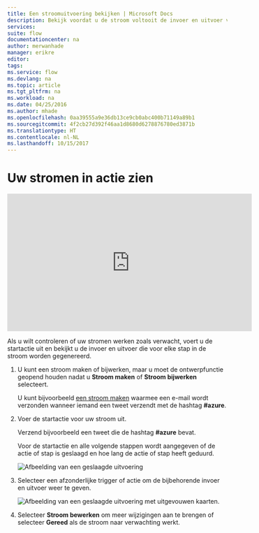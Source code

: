 ```yaml
---
title: Een stroomuitvoering bekijken | Microsoft Docs
description: Bekijk voordat u de stroom voltooit de invoer en uitvoer voor elke stap van de stroom om te controleren of de stroom op de verwachte manier werkt.
services: 
suite: flow
documentationcenter: na
author: merwanhade
manager: erikre
editor: 
tags: 
ms.service: flow
ms.devlang: na
ms.topic: article
ms.tgt_pltfrm: na
ms.workload: na
ms.date: 04/25/2016
ms.author: mhade
ms.openlocfilehash: 0aa39555a9e36db13ce9cb0abc400b71149a89b1
ms.sourcegitcommit: 4f2cb27d392f46aa1d8680d6278876780ed3871b
ms.translationtype: HT
ms.contentlocale: nl-NL
ms.lasthandoff: 10/15/2017
---
```

# <a name="watch-your-flows-in-action"></a>Uw stromen in actie zien
<iframe width="560" height="315" src="https://www.youtube.com/embed/3wPoUCGm7Yg" frameborder="0" allowfullscreen></iframe>

Als u wilt controleren of uw stromen werken zoals verwacht, voert u de startactie uit en bekijkt u de invoer en uitvoer die voor elke stap in de stroom worden gegenereerd.

1. U kunt een stroom maken of bijwerken, maar u moet de ontwerpfunctie geopend houden nadat u **Stroom maken** of **Stroom bijwerken** selecteert.
   
     U kunt bijvoorbeeld [een stroom maken](get-started-logic-flow.md) waarmee een e-mail wordt verzonden wanneer iemand een tweet verzendt met de hashtag **#azure**.
2. Voer de startactie voor uw stroom uit.
   
    Verzend bijvoorbeeld een tweet die de hashtag **#azure** bevat.
   
    Voor de startactie en alle volgende stappen wordt aangegeven of de actie of stap is geslaagd en hoe lang de actie of stap heeft geduurd.
   
    ![Afbeelding van een geslaagde uitvoering](./media/see-a-flow-run/successful-flow-run.png)
3. Selecteer een afzonderlijke trigger of actie om de bijbehorende invoer en uitvoer weer te geven.
   
    ![Afbeelding van een geslaagde uitvoering met uitgevouwen kaarten.](./media/see-a-flow-run/successful-flow-expanded-cards.png)
4. Selecteer **Stroom bewerken** om meer wijzigingen aan te brengen of selecteer **Gereed** als de stroom naar verwachting werkt.

